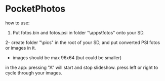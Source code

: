# PocketPhotos

how to use:

1. Put fotos.bin and fotos.psi in folder "\apps\fotos" onto your SD.

2- create folder "\pics" in the root of your SD, and put converted PSI fotos or images in it.
   - images should be max 96x64 (but could be smaller)

in the app:
pressing "A" will start and stop slideshow.
press left or right to cycle through your images.
